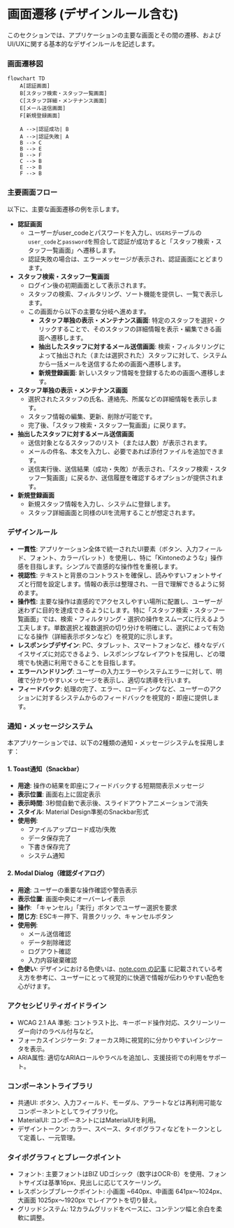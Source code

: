 # 画面遷移 (デザインルール含む)

このセクションでは、アプリケーションの主要な画面とその間の遷移、およびUI/UXに関する基本的なデザインルールを記述します。

### 画面遷移図
```mermaid
flowchart TD
    A[認証画面]
    B[スタッフ検索・スタッフ一覧画面]
    C[スタッフ詳細・メンテナンス画面]
    E[メール送信画面]
    F[新規登録画面]

    A -->|認証成功| B
    A -->|認証失敗| A
    B --> C
    B --> E
    B --> F
    C --> B
    E --> B
    F --> B
```

### 主要画面フロー

以下に、主要な画面遷移の例を示します。

* **認証画面**
    * ユーザーがuser_codeとパスワードを入力し、`USERS`テーブルの`user_code`と`password`を照合して認証が成功すると「スタッフ検索・スタッフ一覧画面」へ遷移します。
    * 認証失敗の場合は、エラーメッセージが表示され、認証画面にとどまります。
* **スタッフ検索・スタッフ一覧画面**
    * ログイン後の初期画面として表示されます。
    * スタッフの検索、フィルタリング、ソート機能を提供し、一覧で表示します。
    * この画面から以下の主要な分岐へ進めます。
        * **スタッフ単独の表示・メンテナンス画面**: 特定のスタッフを選択・クリックすることで、そのスタッフの詳細情報を表示・編集できる画面へ遷移します。
        * **抽出したスタッフに対するメール送信画面**: 検索・フィルタリングによって抽出された（または選択された）スタッフに対して、システムから一括メールを送信するための画面へ遷移します。
        * **新規登録画面**: 新しいスタッフ情報を登録するための画面へ遷移します。
* **スタッフ単独の表示・メンテナンス画面**
    * 選択されたスタッフの氏名、連絡先、所属などの詳細情報を表示します。
    * スタッフ情報の編集、更新、削除が可能です。
    * 完了後、「スタッフ検索・スタッフ一覧画面」に戻ります。
* **抽出したスタッフに対するメール送信画面**
    * 送信対象となるスタッフのリスト（または人数）が表示されます。
    * メールの件名、本文を入力し、必要であれば添付ファイルを追加できます。
    * 送信実行後、送信結果（成功・失敗）が表示され、「スタッフ検索・スタッフ一覧画面」に戻るか、送信履歴を確認するオプションが提供されます。
* **新規登録画面**
    * 新規スタッフ情報を入力し、システムに登録します。
    * スタッフ詳細画面と同様のUIを流用することが想定されます。

### デザインルール

* **一貫性**: アプリケーション全体で統一されたUI要素（ボタン、入力フィールド、フォント、カラーパレット）を使用し、特に「Kintoneのような」操作感を目指します。シンプルで直感的な操作性を重視します。
* **視認性**: テキストと背景のコントラストを確保し、読みやすいフォントサイズと行間を設定します。情報の表示は整理され、一目で理解できるように努めます。
* **操作性**: 主要な操作は直感的でアクセスしやすい場所に配置し、ユーザーが迷わずに目的を達成できるようにします。特に「スタッフ検索・スタッフ一覧画面」では、検索・フィルタリング・選択の操作をスムーズに行えるよう工夫します。単数選択と複数選択の切り分けを明確にし、選択によって有効になる操作（詳細表示ボタンなど）を視覚的に示します。
* **レスポンシブデザイン**: PC、タブレット、スマートフォンなど、様々なデバイスサイズに対応できるよう、レスポンシブなレイアウトを採用し、どの環境でも快適に利用できることを目指します。
* **エラーハンドリング**: ユーザーの入力エラーやシステムエラーに対して、明確で分かりやすいメッセージを表示し、適切な誘導を行います。
* **フィードバック**: 処理の完了、エラー、ローディングなど、ユーザーのアクションに対するシステムからのフィードバックを視覚的・即座に提供します。

### 通知・メッセージシステム

本アプリケーションでは、以下の2種類の通知・メッセージシステムを採用します：

#### 1. Toast通知（Snackbar）
* **用途**: 操作の結果を即座にフィードバックする短期間表示メッセージ
* **表示位置**: 画面右上に固定表示
* **表示時間**: 3秒間自動で表示後、スライドアウトアニメーションで消失
* **スタイル**: Material Design準拠のSnackbar形式
* **使用例**:
  - ファイルアップロード成功/失敗
  - データ保存完了
  - 下書き保存完了
  - システム通知

#### 2. Modal Dialog（確認ダイアログ）
* **用途**: ユーザーの重要な操作確認や警告表示
* **表示位置**: 画面中央にオーバーレイ表示
* **操作**: 「キャンセル」「実行」ボタンでユーザー選択を要求
* **閉じ方**: ESCキー押下、背景クリック、キャンセルボタン
* **使用例**:
  - メール送信確認
  - データ削除確認
  - ログアウト確認
  - 入力内容破棄確認
* **色使い**: デザインにおける色使いは、[note.com の記事](https://note.com/ash/n/n82b11075119a) に記載されている考え方を参考に、ユーザーにとって視覚的に快適で情報が伝わりやすい配色を心がけます。

### アクセシビリティガイドライン

* WCAG 2.1 AA 準拠: コントラスト比、キーボード操作対応、スクリーンリーダー向けのラベル付与など。
* フォーカスインジケータ: フォーカス時に視覚的に分かりやすいインジケータを表示。
* ARIA属性: 適切なARIAロールやラベルを追加し、支援技術での利用をサポート。

### コンポーネントライブラリ

* 共通UI: ボタン、入力フィールド、モーダル、アラートなどは再利用可能なコンポーネントとしてライブラリ化。
* MaterialUI: コンポーネントにはMaterialUIを利用。
* デザイントークン: カラー、スペース、タイポグラフィなどをトークンとして定義し、一元管理。

### タイポグラフィとブレークポイント

* フォント: 主要フォントはBIZ UDゴシック（数字はOCR-B）を使用、フォントサイズは基準16px、見出しに応じてスケーリング。
* レスポンシブブレークポイント: 小画面 ~640px、中画面 641px〜1024px、大画面 1025px〜1920px でレイアウトを切り替え。
* グリッドシステム: 12カラムグリッドをベースに、コンテンツ幅と余白を柔軟に調整。
